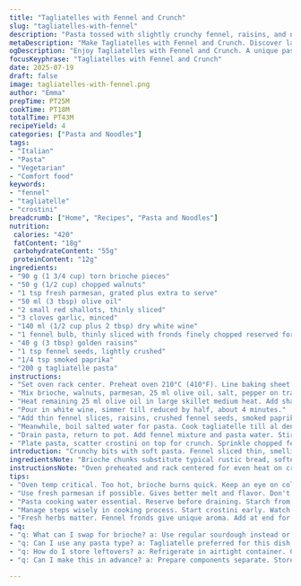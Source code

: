 ```yaml
---
title: "Tagliatelles with Fennel and Crunch"
slug: "tagliatelles-with-fennel"
description: "Pasta tossed with slightly crunchy fennel, raisins, and nutty crostini finished with parmesan crisp bits. Toasted walnuts replace one nut, toasted brioche chunks replace the usual bread. Touch of smoked paprika alongside chili flakes. White wine sharp, softened with slow cooking onions and garlic. Fennel seeds cracked but retained more bite. Quick roast crostini but softer than usual. Retains all freshness with aromatic fennel fronds scattered last minute for punch. Al dente pasta brought together with reserved starchy cooking water to form light sauce."
metaDescription: "Make Tagliatelles with Fennel and Crunch. Discover layers of texture and flavor, a fresh take on pasta with fragrant herbs and crispy elements."
ogDescription: "Enjoy Tagliatelles with Fennel and Crunch. A unique pasta dish combining fresh fennel, crunchy nuts, and smooth wine-infused sauce."
focusKeyphrase: "Tagliatelles with Fennel and Crunch"
date: 2025-07-19
draft: false
image: tagliatelles-with-fennel.png
author: "Emma"
prepTime: PT25M
cookTime: PT18M
totalTime: PT43M
recipeYield: 4
categories: ["Pasta and Noodles"]
tags:
- "Italian"
- "Pasta"
- "Vegetarian"
- "Comfort food"
keywords:
- "fennel"
- "tagliatelle"
- "crostini"
breadcrumb: ["Home", "Recipes", "Pasta and Noodles"]
nutrition: 
 calories: "420"
 fatContent: "18g"
 carbohydrateContent: "55g"
 proteinContent: "12g"
ingredients:
- "90 g (1 3/4 cup) torn brioche pieces"
- "50 g (1/2 cup) chopped walnuts"
- "1 tsp fresh parmesan, grated plus extra to serve"
- "50 ml (3 tbsp) olive oil"
- "2 small red shallots, thinly sliced"
- "3 cloves garlic, minced"
- "140 ml (1/2 cup plus 2 tbsp) dry white wine"
- "1 fennel bulb, thinly sliced with fronds finely chopped reserved for garnish"
- "40 g (3 tbsp) golden raisins"
- "1 tsp fennel seeds, lightly crushed"
- "1/4 tsp smoked paprika"
- "200 g tagliatelle pasta"
instructions:
- "Set oven rack center. Preheat oven 210°C (410°F). Line baking sheet with parchment."
- "Mix brioche, walnuts, parmesan, 25 ml olive oil, salt, pepper on tray. Bake 7-9 minutes or till golden but not too stiff. Remove, set aside to cool slightly."
- "Heat remaining 25 ml olive oil in large skillet medium heat. Add shallots and garlic; cook gently 3–4 minutes until soft but not brown."
- "Pour in white wine, simmer till reduced by half, about 4 minutes."
- "Add thin fennel slices, raisins, crushed fennel seeds, smoked paprika. Stir, cook 4–6 minutes till fennel is tender-crisp. Season with salt and pepper."
- "Meanwhile, boil salted water for pasta. Cook tagliatelle till al dente, about 8 minutes. Reserve 250 ml (1 cup) pasta water before draining."
- "Drain pasta, return to pot. Add fennel mixture and pasta water. Stir over low heat 1–2 minutes to coat pasta with sauce. Adjust salt and pepper."
- "Plate pasta, scatter crostini on top for crunch. Sprinkle chopped fennel fronds and extra parmesan. Serve immediately."
introduction: "Crunchy bits with soft pasta. Fennel sliced thin, smelling slightly sweet, barely softened. Raisins add occasional chewy bursts, a surprise bite. Nuts toasted, double nuttiness from walnuts. Brioche replacing regular bread gives crumbly richness, softer crunch. Wine bubbles down, vinegar tang, warming garlic and shallots slowly dancing in oil. Crackled fennel seeds deliver herbal notes. Smoked paprika adds a subtle unexpected depth against the gentle heat from chili flakes. Quick roast, not long before they brown. Fennel fronds fresh and green cut through richness. Pasta cooked just right, slippery, silky but firm. Sauce binds loosely; water from cooking adds glue without weight. Simple but with texture layers, fresh and roast, sweet and spicy moments living together. Nothing sits still, everything contrasts but works."
ingredientsNote: "Brioche chunks substitute typical rustic bread, softer, buttery crunch when toasted. Walnuts replace half the usual walnuts for texture, distinct flavor. Raisins picked golden for lighter sweetness. Smoked paprika brings warmth instead of just chili heat, balancing spice. Fennel seeds cracked in hand, not ground, maintain little bursts of aroma you catch mid-chew. Parmigiano-Reggiano is best, freshly grated makes better melt and topping. Shallots chosen over red onions for milder flavor, better blending in. White wine preferably dry and acidic to cut richness and bring depth. Olive oil split for roasting and cooking, helps texture vary between ingredients. The pasta brands best cooked al dente, usually taking 8 to 9 minutes."
instructionsNote: "Oven preheated and rack centered for even heat on crostini. Watch to prevent brioche burning; softer breads toast faster than rustic crumb. Heat oil medium, sweat shallots and garlic without color first, to gather sweetness. Wine reduced to concentration gives deeper flavor. Add fennel slices only after wine has cooked down to prevent sogginess, maintain crunch. Raisins and spices introduced together for integrated flavor. Pasta water reserved before draining helps sauce cling. Stirring pasta gently over low heat seals sauce with starch. Crostini added last, preserve crunch. Garnish with fennel fronds finely cut fresh for brightness right before serving. Timing slightly adjusted, crostini takes less time due to brioche. Combined steps keep workflow efficient, pasta timing coordinated with frying and baking."
tips:
- "Oven temp critical. Too hot, brioche burns quick. Keep an eye on color. Pull when light golden. Not too crisp, you want some softness. Adjust layers of crunch."
- "Use fresh parmesan if possible. Gives better melt and flavor. Don't skip this step. Other cheeses won't match. Grate fine, coats pasta effectively. Enhances overall taste."
- "Pasta cooking water essential. Reserve before draining. Starch from it helps sauce cling well. Add gradually, adjust thickness. Too quick drying? Keep some extra handy."
- "Manage steps wisely in cooking process. Start crostini early. Watch time closely, can dry out. Once out of oven, let cool before adding to pasta. Keep crunchy."
- "Fresh herbs matter. Fennel fronds give unique aroma. Add at end for burst of flavor. Avoid cooking them down. They lose vibrancy and texture easily. Brightness is key."
faq:
- "q: What can I swap for brioche? a: Use regular sourdough instead or crusty bread if unavailable. Keep it soft but crunch is needed. Avoid too hard types. They won’t deliver the right texture."
- "q: Can I use any pasta type? a: Tagliatelle preferred for this dish. But fettuccine or pappardelle can also work. Shapes matter; ensure they catch sauce detailing."
- "q: How do I store leftovers? a: Refrigerate in airtight container. Consume within two days. Reheat gently using remaining pasta water added. Might lose some texture, but better than waste."
- "q: Can I make this in advance? a: Prepare components separate. Store pasta, sauce, and crostini each sealed. Combine when ready to serve. Keeps freshness, retains critical crunch."

---
```

